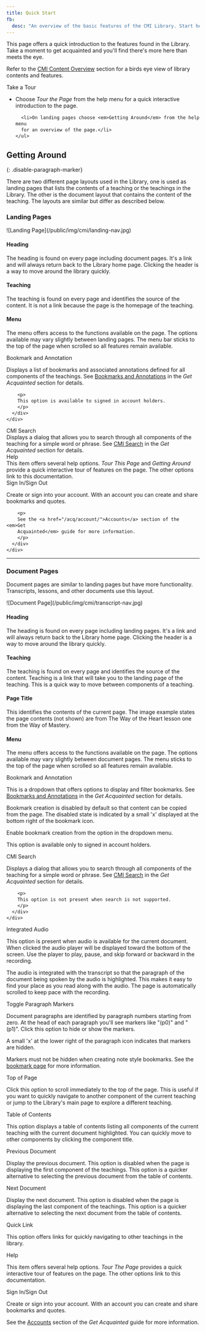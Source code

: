 ```yaml
---
title: Quick Start
fb:
  desc: "An overview of the basic features of the CMI Library. Start here when learning how to use CMI."
---
```


This page offers a quick introduction to the features found in the Library.
Take a moment to get acquainted and you'll find there's more here than meets
the eye.

Refer to the [CMI Content Overview](/acq/overview/) section for a birds eye
view of library contents and features.

<div class="ui info ignored icon message">
  <i class="info letter icon"></i>
  <div class="content">
    <div class="header">Take a Tour</div>
    <ul class="list">
      <li>Choose <em>Tour the Page</em> from the help menu for a quick
      interactive introduction to the page.</li>

      <li>On landing pages choose <em>Getting Around</em> from the help menu
      for an overview of the page.</li>
    </ul>
  </div>
</div>

## Getting Around
{: .disable-paragraph-marker}

There are two different page layouts used in the Library, one is used as
landing pages that lists the contents of a teaching or the teachings in the
Library. The other is the document layout that contains the content of the
teaching. The layouts are similar but differ as described below.

### Landing Pages

<div class="ui container" markdown="1">
  ![Landing Page](/public/img/cmi/landing-nav.jpg)
</div>

#### Heading

The heading is found on every page including document pages. It's a link and
will always return back to the Library home page. Clicking the header is a
way to move around the library quickly.

#### Teaching

The teaching is found on every page and identifies the source of the content.
It is not a link because the page is the homepage of the teaching.

#### Menu

The menu offers access to the functions available on the page. The options
available may vary slightly between landing pages. The menu bar sticks to the
top of the page when scrolled so all features remain available.

<div class="ui relaxed list">
  <div class="item">
    <i class="bookmark icon"></i>
    <div class="content">
      <div class="header">Bookmark and Annotation</div>
      <div class="description">
        <p>
        Displays a list of bookmarks and associated annotations defined for all
        components of the teachings. See <a href="/acq/bookmark/">Bookmarks and
        Annotations</a> in the <em>Get Acquainted</em> section for details.
        </p>

        <p>
        This option is available to signed in account holders.
        </p>
      </div>
    </div>
  </div>
  <div class="item">
    <i class="search icon"></i>
    <div class="content">
      <div class="header">CMI Search</div>
      <div class="description">
        Displays a dialog that allows you to search through all components of
        the teaching for a simple word or phrase.  See <a
        href="/acq/bookmark/">CMI Search</a> in the <em>Get Acquainted</em>
        section for details.
      </div>
    </div>
  </div>
  <div class="item">
    <i class="question icon"></i>
    <div class="content">
      <div class="header">Help</div>
      <div class="description">
        This item offers several help options. <em>Tour This Page</em> and
        <em>Getting Around</em> provide a quick interactive tour of features on
        the page. The other options link to this documentation.
      </div>
    </div>
  </div>
  <div class="item">
    <i class="sign in icon"></i>
    <div class="content">
      <div class="header">Sign In/Sign Out</div>
      <div class="description">
        <p>
        Create or sign into your account. With an account you can create and
        share bookmarks and quotes.
        </p>

        <p>
        See the <a href="/acq/account/">Accounts</a> section of the <em>Get
        Acquainted</em> guide for more information.
        </p>
      </div>
    </div>
  </div>
</div>

<hr/>

### Document Pages

Document pages are similar to landing pages but have more functionality.
Transcripts, lessons, and other documents use this layout.

<div class="ui container" markdown="1">
  ![Document Page](/public/img/cmi/transcript-nav.jpg)
</div>

#### Heading

The heading is found on every page including landing pages. It's a link and
will always return back to the Library home page. Clicking the header is a
way to move around the library quickly.

#### Teaching

The teaching is found on every page and identifies the source of the content.
Teaching is a link that will take you to the landing page of the teaching. This
is a quick way to move between components of a teaching.

#### Page Title

This identifies the contents of the current page. The image example states the
page contents (not shown) are from The Way of the Heart lesson one from the Way
of Mastery.

#### Menu

The menu offers access to the functions available on the page. The options
available may vary slightly between document pages. The menu sticks to the top
of the page when scrolled so all features remain available.

<div class="ui relaxed list">
  <div class="item">
    <i class="bookmark icon"></i>
    <div class="content">
      <div class="header">Bookmark and Annotation</div>
      <div class="description">
        <p>
        This is a dropdown that offers options to display and filter bookmarks.
        See <a href="/acq/bookmark/">Bookmarks and Annotations</a> in the
        <em>Get Acquainted</em> section for details.
        </p>
        <p>
        Bookmark creation is disabled by default so that content can be copied
        from the page. The disabled state is indicated by a small 'x' displayed
        at the bottom right of the bookmark icon.
        </p>
        <p>
        Enable bookmark creation from the option in the dropdown menu.
        </p>
        <p>
        This option is available only to signed in account holders.
        </p>
      </div>
    </div>
  </div>
  <div class="item">
    <i class="search icon"></i>
    <div class="content">
      <div class="header">CMI Search</div>
      <div class="description">
        <p>
        Displays a dialog that allows you to search through all components of
        the teaching for a simple word or phrase.  See <a
        href="/acq/bookmark/">CMI Search</a> in the <em>Get Acquainted</em>
        section for details.
        </p>

        <p>
        This option is not present when search is not supported.
        </p>
      </div>
    </div>
  </div>
  <div class="item">
    <i class="volume up icon"></i>
    <div class="content">
      <div class="header">Integrated Audio</div>
      <div class="description">
        <p>
        This option is present when audio is available for the current
        document. When clicked the audio player will be displayed toward the
        bottom of the screen. Use the player to play, pause, and skip forward
        or backward in the recording. 
        </p>
        <p>
        The audio is integrated with the transcript so that the paragraph of
        the document being spoken by the audio is highlighted. This makes it
        easy to find your place as you read along with the audio. The page is
        automatically scrolled to keep pace with the recording.
        </p>
      </div>
    </div>
  </div>
  <div class="item">
    <i class="paragraph icon"></i>
    <div class="content">
      <div class="header">Toggle Paragraph Markers</div>
      <div class="description">
        <p>
        Document paragraphs are identified by paragraph numbers starting from
        zero. At the head of each paragraph you'll see markers like "(p0)" and
        "(p1)". Click this option to hide or show the markers.
        </p>
        <p>
        A small 'x' at the lower right of the paragraph icon indicates that markers
        are hidden.
        </p>
        <p>
        Markers must not be hidden when creating note style bookmarks. See the 
        <a href="/acq/bookmark/">bookmark page</a> for more information.
        </p>
      </div>
    </div>
  </div>
  <div class="item">
    <i class="level up icon"></i>
    <div class="content">
      <div class="header">Top of Page</div>
      <div class="description">
      <p>
      Click this option to scroll immediately to the top of the page. This is
      useful if you want to quickly navigate to another component of the
      current teaching or jump to the Library's main page to explore a
      different teaching.
      </p>
      </div>
    </div>
  </div>
  <div class="item">
    <i class="align justify icon"></i>
    <div class="content">
      <div class="header">Table of Contents</div>
      <div class="description">
      <p>
      This option displays a table of contents listing all components of the
      current teaching with the current document highlighted. You can quickly
      move to other components by clicking the component title.
      </p>
      </div>
    </div>
  </div>
  <div class="item">
    <i class="arrow circle left icon"></i>
    <div class="content">
      <div class="header">Previous Document</div>
      <div class="description">
      <p>
      Display the previous document. This option is disabled when the page is
      displaying the first component of the teachings. This option is a
      quicker alternative to selecting the previous document from the table
      of contents.
      </p>
      </div>
    </div>
  </div>
  <div class="item">
    <i class="arrow circle right icon"></i>
    <div class="content">
      <div class="header">Next Document</div>
      <div class="description">
      <p>
      Display the next document. This option is disabled when the page is
      displaying the last component of the teachings. This option is a
      quicker alternative to selecting the next document from the table of
      contents.
      </p>
      </div>
    </div>
  </div>
  <div class="item">
    <i class="book icon"></i>
    <div class="content">
      <div class="header">Quick Link</div>
      <div class="description">
        <p>
        This option offers links for quickly navigating to other teachings in the library.
        </p>
      </div>
    </div>
  </div>
  <div class="item">
    <i class="question icon"></i>
    <div class="content">
      <div class="header">Help</div>
      <div class="description">
      <p>
      This item offers several help options. <em>Tour The Page</em> provides
      a quick interactive tour of features on the page. The other options
      link to this documentation.
      </p>
      </div>
    </div>
  </div>
  <div class="item">
    <i class="sign in icon"></i>
    <div class="content">
      <div class="header">Sign In/Sign Out</div>
      <div class="description">
        <p>
        Create or sign into your account. With an account you can create and
        share bookmarks and quotes.
        </p>
        <p>
        See the <a href="/acq/accounts/">Accounts</a> section of the <em>Get
        Acquainted</em> guide for more information.
        </p>
      </div>
    </div>
  </div>
</div>



